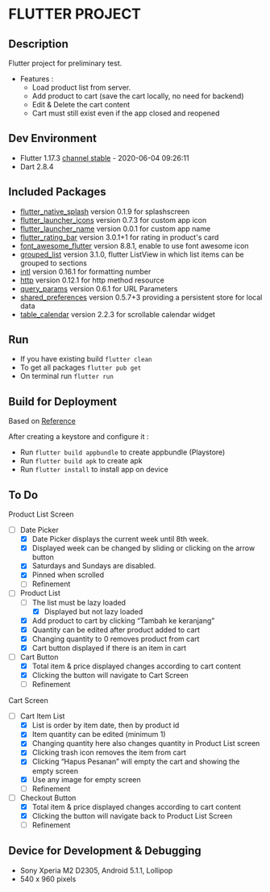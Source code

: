 # FLUTTER PROJECT

## Description

Flutter project for preliminary test.
- Features : 
  - Load product list from server.
  - Add product to cart (save the cart locally, no need for backend)
  - Edit & Delete the cart content
  - Cart must still exist even if the app closed and reopened

## Dev Environment

* Flutter 1.17.3 [channel stable](https://github.com/flutter/flutter.git) - 2020-06-04 09:26:11
* Dart 2.8.4

## Included Packages

- [flutter_native_splash](https://pub.dev/packages/flutter_native_splash) version 0.1.9 for splashscreen
- [flutter_launcher_icons](https://pub.dev/packages/flutter_launcher_icons) version 0.7.3 for custom app icon
- [flutter_launcher_name](https://pub.dev/packages/flutter_launcher_name) version 0.0.1 for custom app name
- [flutter_rating_bar](https://pub.dev/packages/flutter_rating_bar) version 3.0.1+1 for rating in product's card
- [font_awesome_flutter](https://pub.dev/packages/font_awesome_flutter) version 8.8.1, enable to use font awesome icon
- [grouped_list](https://pub.dev/packages/grouped_list) version 3.1.0, flutter ListView in which list items can be grouped to sections
- [intl](https://pub.dev/packages/intl) version 0.16.1 for formatting number
- [http](https://pub.dev/packages/http) version 0.12.1 for http method resource
- [query_params](https://pub.dev/packages/query_params) version 0.6.1 for URL Parameters
- [shared_preferences](https://pub.dev/packages/shared_preferences) version 0.5.7+3 providing a persistent store for local data
- [table_calendar](https://pub.dev/packages/table_calendar) version 2.2.3 for scrollable calendar widget 

## Run

* If you have existing build `flutter clean`
* To get all packages `flutter pub get`
* On terminal run `flutter run`

## Build for Deployment

Based on [Reference](https://flutter.dev/docs/deployment/android)

After creating a keystore and configure it :

* Run `flutter build appbundle` to create appbundle (Playstore)
* Run `flutter build apk` to create apk
* Run `flutter install` to install app on device

## To Do

Product List Screen
- [ ] Date Picker
  - [X] Date Picker displays the current week until 8th week.
  - [X] Displayed week can be changed by sliding or clicking on the arrow button
  - [X] Saturdays and Sundays are disabled.
  - [X] Pinned when scrolled 
  - [ ] Refinement
- [ ] Product List
  - [ ] The list must be lazy loaded 
    - [X] Displayed but not lazy loaded 
  - [X] Add product to cart by clicking “Tambah ke keranjang”
  - [X] Quantity can be edited after product added to cart
  - [X] Changing quantity to 0 removes product from cart
  - [X] Cart button displayed if there is an item in cart
- [ ] Cart Button
  - [X] Total item & price displayed changes according to cart content
  - [X] Clicking the button will navigate to Cart Screen
  - [ ] Refinement

Cart Screen
- [ ] Cart Item List
  - [X] List is order by item date, then by product id
  - [X] Item quantity can be edited (minimum 1)
  - [X] Changing quantity here also changes quantity in Product List screen
  - [X] Clicking trash icon removes the item from cart
  - [X] Clicking “Hapus Pesanan” will empty the cart and showing the empty screen
  - [X] Use any image for empty screen
  - [ ] Refinement
- [ ] Checkout Button
  - [X] Total item & price displayed changes according to cart content
  - [X] Clicking the button will navigate back to Product List Screen
  - [ ] Refinement

## Device for Development & Debugging

- Sony Xperia M2 D2305, Android 5.1.1, Lollipop
- 540 x 960 pixels
